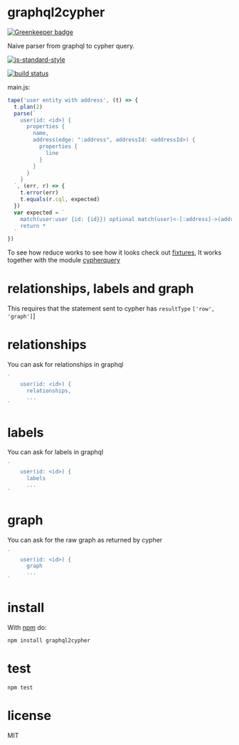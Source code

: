 # graphql2cypher

[![Greenkeeper badge](https://badges.greenkeeper.io/JamesKyburz/graphql2cypher.svg)](https://greenkeeper.io/)

Naive parser from graphql to cypher query.

[![js-standard-style](https://cdn.rawgit.com/feross/standard/master/badge.svg)](https://github.com/feross/standard)

[![build status](https://api.travis-ci.org/JamesKyburz/graphql2cypher.svg)](https://travis-ci.org/JamesKyburz/graphql2cypher)

main.js:

```javascript
tape('user entity with address', (t) => {
  t.plan(2)
  parse(`
    user(id: <id>) {
      properties {
        name,
        address(edge: ":address", addressId: <addressId>) {
          properties {
            line
          }
        }
      }
    }
  `, (err, r) => {
    t.error(err)
    t.equals(r.cql, expected)
  })
  var expected = `
    match(user:user {id: {id}}) optional match(user)<-[:address]->(address:address {addressId: {addressId}})
    return *
  `
})
```

To see how reduce works to see how it looks check out [fixtures](https://github.com/JamesKyburz/graphql2cypher/blob/master/test/fixtures.js),
It works together with the module [cypherquery](https://github.com/JamesKyburz/cypherquery)

# relationships, labels and graph

This requires that the statement sent to cypher has `resultType` `['row', 'graph']`]

# relationships

You can ask for relationships in graphql

```javascript
`
    user(id: <id>) {
      relationships,
      ...
`
```

# labels

You can ask for labels in graphql

```javascript
`
    user(id: <id>) {
      labels
      ...
`
```

# graph
You can ask for the raw graph as returned by cypher

```javascript
`
    user(id: <id>) {
      graph
      ...
`
```

# install

With [npm](https://npmjs.org) do:

```
npm install graphql2cypher
```

# test

```
npm test
```

# license

MIT